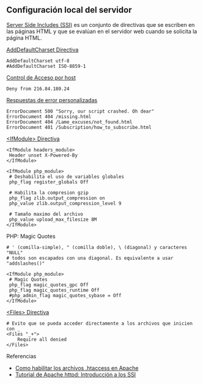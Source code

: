 ## Configuración local del servidor

[Server Side Includes (SSI)](https://es.wikipedia.org/wiki/Server_Side_Includes) es un conjunto de directivas que se escriben en las páginas HTML y que se evalúan en el servidor web cuando se solicita la página HTML.

[AddDefaultCharset Directiva](http://httpd.apache.org/docs/2.4/es/mod/core.html#adddefaultcharset)

~~~
AddDefaultCharset utf-8
#AddDefaultCharset ISO-8859-1
~~~

[Control de Acceso por host](http://httpd.apache.org/docs/2.4/es/howto/access.html#host)

~~~
Deny from 216.84.180.24
~~~

[Respuestas de error personalizadas](http://httpd.apache.org/docs/2.4/es/custom-error.html#configuration)

~~~
ErrorDocument 500 "Sorry, our script crashed. Oh dear"
ErrorDocument 404 /missing.html
ErrorDocument 404 /Lame_excuses/not_found.html
ErrorDocument 401 /Subscription/how_to_subscribe.html 
~~~

[\<IfModule> Directiva](http://httpd.apache.org/docs/2.4/es/mod/core.html#ifmodule)

~~~
<IfModule headers_module>
 Header unset X-Powered-By
</IfModule>
~~~

~~~
<IfModule php_module>
 # Deshabilita el uso de variables globales
 php_flag register_globals Off
 
 # Habilita la compresion gzip
 php_flag zlib.output_compression on
 php_value zlib.output_compression_level 9
 
 # Tamaño maximo del archivo
 php_value upload_max_filesize 8M
</IfModule>
~~~

PHP: Magic Quotes

~~~
# ' (comilla-simple), " (comilla doble), \ (diagonal) y caracteres "NULL"
# todos son escapados con una diagonal. Es equivalente a usar "addslashes()"
~~~

~~~
<IfModule php_module>
 # Magic Quotes
 php_flag magic_quotes_gpc Off
 php_flag magic_quotes_runtime Off
 #php_admin_flag magic_quotes_sybase = Off
</IfModule>
~~~

[\<Files> Directiva](http://httpd.apache.org/docs/2.4/es/mod/core.html#files)

~~~
# Evito que se pueda acceder directamente a los archivos que inicien con _ 
<Files "_+">
    Require all denied
</Files>
~~~

Referencias
* [Como habilitar los archivos .htaccess en Apache](http://www.alcancelibre.org/staticpages/index.php/18-como-apache-htaccess)
* [Tutorial de Apache httpd: Introducción a los SSI](http://httpd.apache.org/docs/2.4/es/howto/ssi.html)
